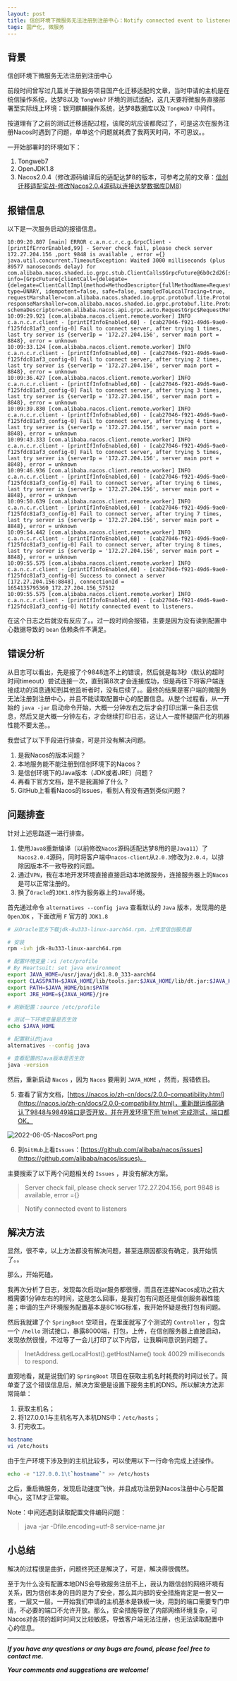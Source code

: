 ```yaml
---
layout: post
title: 信创环境下微服务无法注册到注册中心：Notify connected event to listeners
tags: 国产化, 微服务
---
```


## 背景

信创环境下微服务无法注册到注册中心

前段时间曾写过几篇关于微服务项目国产化迁移适配的文章，当时申请的主机是在统信操作系统，达梦8以及 `TongWeb7` 环境的测试适配，这几天要将微服务直接部署至实际线上环境：银河麒麟操作系统，达梦8数据库以及 `TongWeb7` 中间件。

按道理有了之前的测试迁移适配过程，该爬的坑应该都爬过了，可是这次在服务注册Nacos时遇到了问题，单单这个问题就耗费了我两天时间，不可思议。。

一开始部署时的环境如下：

1. Tongweb7
2. OpenJDK1.8
3. Nacos2.0.4（修改源码编译后的适配达梦8的版本，可参考之前的文章：[信创迁移适配实战-修改Nacos2.0.4源码以连接达梦数据库DM8]()）

## 报错信息

以下是一次服务启动的报错信息。

```
10:09:20.807 [main] ERROR c.a.n.c.r.c.g.GrpcClient - [printIfErrorEnabled,99] - Server check fail, please check server 172.27.204.156 ,port 9848 is available , error ={}
java.util.concurrent.TimeoutException: Waited 3000 milliseconds (plus 89577 nanoseconds delay) for com.alibaba.nacos.shaded.io.grpc.stub.ClientCalls$GrpcFuture@6b0c2d26[status=PENDING, info=[GrpcFuture{clientCall={delegate={delegate=ClientCallImpl{method=MethodDescriptor{fullMethodName=Request/request, type=UNARY, idempotent=false, safe=false, sampledToLocalTracing=true, requestMarshaller=com.alibaba.nacos.shaded.io.grpc.protobuf.lite.ProtoLiteUtils$MessageMarshaller@314c508a, responseMarshaller=com.alibaba.nacos.shaded.io.grpc.protobuf.lite.ProtoLiteUtils$MessageMarshaller@10b48321, schemaDescriptor=com.alibaba.nacos.api.grpc.auto.RequestGrpc$RequestMethodDescriptorSupplier@6b67034}}}}}]]
10:09:29.921 [com.alibaba.nacos.client.remote.worker] INFO  c.a.n.c.r.client - [printIfInfoEnabled,60] - [cab27046-f921-49d6-9ae0-f125fdc81af3_config-0] Fail to connect server, after trying 1 times, last try server is {serverIp = '172.27.204.156', server main port = 8848}, error = unknown
10:09:33.124 [com.alibaba.nacos.client.remote.worker] INFO  c.a.n.c.r.client - [printIfInfoEnabled,60] - [cab27046-f921-49d6-9ae0-f125fdc81af3_config-0] Fail to connect server, after trying 2 times, last try server is {serverIp = '172.27.204.156', server main port = 8848}, error = unknown
10:09:36.427 [com.alibaba.nacos.client.remote.worker] INFO  c.a.n.c.r.client - [printIfInfoEnabled,60] - [cab27046-f921-49d6-9ae0-f125fdc81af3_config-0] Fail to connect server, after trying 3 times, last try server is {serverIp = '172.27.204.156', server main port = 8848}, error = unknown
10:09:39.830 [com.alibaba.nacos.client.remote.worker] INFO  c.a.n.c.r.client - [printIfInfoEnabled,60] - [cab27046-f921-49d6-9ae0-f125fdc81af3_config-0] Fail to connect server, after trying 4 times, last try server is {serverIp = '172.27.204.156', server main port = 8848}, error = unknown
10:09:43.333 [com.alibaba.nacos.client.remote.worker] INFO  c.a.n.c.r.client - [printIfInfoEnabled,60] - [cab27046-f921-49d6-9ae0-f125fdc81af3_config-0] Fail to connect server, after trying 5 times, last try server is {serverIp = '172.27.204.156', server main port = 8848}, error = unknown
10:09:46.936 [com.alibaba.nacos.client.remote.worker] INFO  c.a.n.c.r.client - [printIfInfoEnabled,60] - [cab27046-f921-49d6-9ae0-f125fdc81af3_config-0] Fail to connect server, after trying 6 times, last try server is {serverIp = '172.27.204.156', server main port = 8848}, error = unknown
10:09:50.639 [com.alibaba.nacos.client.remote.worker] INFO  c.a.n.c.r.client - [printIfInfoEnabled,60] - [cab27046-f921-49d6-9ae0-f125fdc81af3_config-0] Fail to connect server, after trying 7 times, last try server is {serverIp = '172.27.204.156', server main port = 8848}, error = unknown
10:09:54.442 [com.alibaba.nacos.client.remote.worker] INFO  c.a.n.c.r.client - [printIfInfoEnabled,60] - [cab27046-f921-49d6-9ae0-f125fdc81af3_config-0] Fail to connect server, after trying 8 times, last try server is {serverIp = '172.27.204.156', server main port = 8848}, error = unknown
10:09:55.575 [com.alibaba.nacos.client.remote.worker] INFO  c.a.n.c.r.client - [printIfInfoEnabled,60] - [cab27046-f921-49d6-9ae0-f125fdc81af3_config-0] Success to connect a server [172.27.204.156:8848], connectionId = 1654135795360_172.27.204.156_57512
10:09:55.575 [com.alibaba.nacos.client.remote.worker] INFO  c.a.n.c.r.client - [printIfInfoEnabled,60] - [cab27046-f921-49d6-9ae0-f125fdc81af3_config-0] Notify connected event to listeners.
```

在这个日志之后就没有反应了。。过一段时间会报错，主要是因为没有读到配置中心数据导致的 `bean` 依赖条件不满足。

## 错误分析

从日志可以看出，先是报了个9848连不上的错误，然后就是每3秒（默认的超时时间timeout）尝试连接一次，直到第8次才会连接成功，但是再往下将客户端连接成功的消息通知到其他监听者时，没有后续了。。最终的结果是客户端的微服务无法注册到注册中心，并且不能读取配置中心的配置信息。从整个过程看，从一开始的 `java -jar` 启动命令开始，大概一分钟左右之后才会打印出第一条日志信息，然后又是大概一分钟左右，才会继续打印日志，这让人一度怀疑国产化的机器性能不要太差。。

我尝试了以下手段进行排查，可是并没有解决问题。

1. 是我Nacos的版本问题？
2. 本地服务能不能注册到信创环境下的Nacos？
3. 是信创环境下的Java版本（JDK或者JRE）问题？
4. 再看下官方文档，是不是我漏掉了什么？
5. GitHub上看看Nacos的Issues，看别人有没有遇到类似问题？

## 问题排查

针对上述思路逐一进行排查。

1. 使用`Java8`重新编译（以前修改`Nacos`源码适配达梦8用的是`Java11`）了`Nacos2.0.4`源码，同时将客户端中`nacos-client`从`2.0.3`修改为`2.0.4`，以排除因版本不一致导致的问题。
2. 通过`VPN`，我在本地开发环境直接直接启动本地微服务，连接服务器上的`Nacos`是可以正常注册的。
3. 换了`Oracle`的`JDK1.8`作为服务器上的`Java`环境。

首先通过命令 `alternatives --config java` 查看默认的 `Java` 版本，发现用的是 `OpenJDK` ，下面改用 `F` 官方的 `JDK1.8`

```bash
# 从Oracle官方下载jdk-8u333-linux-aarch64.rpm，上传至信创服务器

# 安装
rpm -ivh jdk-8u333-linux-aarch64.rpm

# 配置环境变量：vi /etc/profile
# By Heartsuit: set java environment
export JAVA_HOME=/usr/java/jdk1.8.0_333-aarch64
export CLASSPATH=$JAVA_HOME/lib/tools.jar:$JAVA_HOME/lib/dt.jar:$JAVA_HOME/lib
export PATH=$JAVA_HOME/bin:$PATH
export JRE_HOME=${JAVA_HOME}/jre

# 刷新配置：source /etc/profile

# 测试一下环境变量是否生效
echo $JAVA_HOME

# 配置默认的java
alternatives --config java

# 查看配置的Java版本是否生效
java -version
```

然后，重新启动 `Nacos` ，因为 `Nacos` 要用到 `JAVA_HOME` ，然而，报错依旧。

5. 查看了官方文档，[https://nacos.io/zh-cn/docs/2.0.0-compatibility.html](https://nacos.io/zh-cn/docs/2.0.0-compatibility.html)，重新跟运维部确认了9848与9849端口是否开放，并在开发环境下用`telnet`完成测试，端口都OK。

![2022-06-05-NacosPort.png](https://github.com/heartsuit/heartsuit.github.io/raw/master/pictures/2022-06-05-NacosPort.png)

6. 到`GitHub`上看`Issues`：[https://github.com/alibaba/nacos/issues](https://github.com/alibaba/nacos/issues)。

主要搜索了以下两个问题相关的 `Issues` ，并没有解决方案。

> Server check fail, please check server 172.27.204.156, port 9848 is available, error ={}

> Notify connected event to listeners 

## 解决方法

显然，很不幸，以上方法都没有解决问题，甚至连原因都没有确定，我开始慌了。。

那么，开始死磕。

我再次分析了日志，发现每次启动jar服务都很慢，而且在连接Nacos成功之前大概需要1分钟左右的时间，这是怎么回事，是我打包有问题还是信创服务器性能差；申请的生产环境服务配置基本是8C16G标准，我开始怀疑是我打包有问题。

然后我就建了个 `SpringBoot` 空项目，在里面就写了个测试的 `Controller` ，包含一个 `/hello` 测试接口，暴露8000端，打包，上传，在信创服务器上直接启动，发现依然很慢，不过等了一会儿打印了以下内容，让我瞬间意识到问题了。

> InetAddress.getLocalHost().getHostName() took 40029 milliseconds to respond.

直观地看，就是说我们的 `SpringBoot` 项目在获取主机名时耗费的时间过长了。简单查了这个错误信息后，解决方案便是设置下服务主机的DNS。所以解决方法非常简单：

1. 获取主机名；
2. 将127.0.0.1与主机名写入本机DNS中：`/etc/hosts`；
3. 打完收工。

```bash
hostname
vi /etc/hosts
```

由于生产环境下涉及到的主机比较多，可以使用以下一行命令完成上述操作。

```bash
echo -e "127.0.0.1\t`hostname`" >> /etc/hosts
```

之后，重启微服务，发现启动速度飞快，并且成功注册到Nacos注册中心与配置中心，这TM才正常嘛。

Note：中间还遇到读取配置文件编码问题：

> java -jar -Dfile.encoding=utf-8 service-name.jar

## 小总结

解决的过程很是曲折，问题终究还是解决了，可是，解决得很偶然。

至于为什么没有配置本地DNS会导致服务注册不上，我认为跟信创的网络环境有关系，因为信创本身的目的是为了安全，那么其内部的安全措施肯定是一套又一套，一层又一层。一开始我们申请的主机基本是铁板一块，用到的端口需要专门申请，不必要的端口不允许开放。那么，安全措施导致了内部网络环境复杂，可Nacos对各项的超时时间又比较敏感，导致客户端无法注册，也无法读取配置中心的信息。

---

***If you have any questions or any bugs are found, please feel free to contact me.***

***Your comments and suggestions are welcome!***
